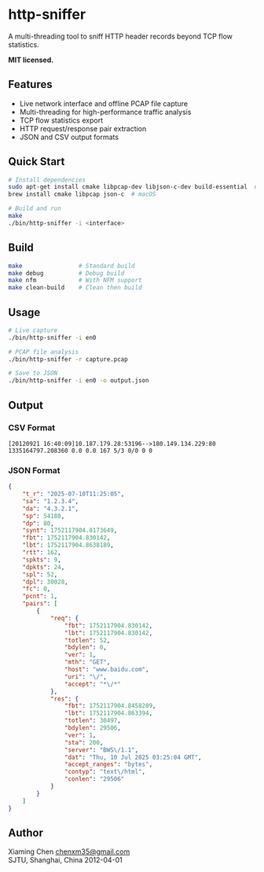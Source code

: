 # http-sniffer

A multi-threading tool to sniff HTTP header records beyond TCP flow statistics.

**MIT licensed.**

## Features

* Live network interface and offline PCAP file capture
* Multi-threading for high-performance traffic analysis
* TCP flow statistics export
* HTTP request/response pair extraction
* JSON and CSV output formats

## Quick Start

```bash
# Install dependencies
sudo apt-get install cmake libpcap-dev libjson-c-dev build-essential  # Ubuntu/Debian
brew install cmake libpcap json-c  # macOS

# Build and run
make
./bin/http-sniffer -i <interface>
```

## Build

```bash
make                # Standard build
make debug          # Debug build
make nfm            # With NFM support
make clean-build    # Clean then build
```

## Usage

```bash
# Live capture
./bin/http-sniffer -i en0

# PCAP file analysis
./bin/http-sniffer -r capture.pcap

# Save to JSON
./bin/http-sniffer -i en0 -o output.json
```

## Output

### CSV Format
```csv
[20120921 16:40:09]10.187.179.28:53196-->180.149.134.229:80 1335164797.208360 0.0 0.0 167 5/3 0/0 0 0
```

### JSON Format
```json
{
    "t_r": "2025-07-10T11:25:05",
    "sa": "1.2.3.4",
    "da": "4.3.2.1",
    "sp": 54180,
    "dp": 80,
    "synt": 1752117904.8173649,
    "fbt": 1752117904.830142,
    "lbt": 1752117904.8638189,
    "rtt": 162,
    "spkts": 9,
    "dpkts": 24,
    "spl": 52,
    "dpl": 30028,
    "fc": 0,
    "pcnt": 1,
    "pairs": [
        {
            "req": {
                "fbt": 1752117904.830142,
                "lbt": 1752117904.830142,
                "totlen": 52,
                "bdylen": 0,
                "ver": 1,
                "mth": "GET",
                "host": "www.baidu.com",
                "uri": "\/",
                "accept": "*\/*"
            },
            "res": {
                "fbt": 1752117904.8458209,
                "lbt": 1752117904.863394,
                "totlen": 30497,
                "bdylen": 29506,
                "ver": 1,
                "sta": 200,
                "server": "BWS\/1.1",
                "dat": "Thu, 10 Jul 2025 03:25:04 GMT",
                "accept_ranges": "bytes",
                "contyp": "text\/html",
                "conlen": "29506"
            }
        }
    ]
}
```

## Author

Xiaming Chen <chenxm35@gmail.com>  
SJTU, Shanghai, China
2012-04-01

